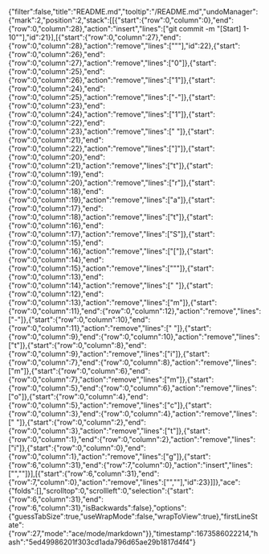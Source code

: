 {"filter":false,"title":"README.md","tooltip":"/README.md","undoManager":{"mark":2,"position":2,"stack":[[{"start":{"row":0,"column":0},"end":{"row":0,"column":28},"action":"insert","lines":["git commit -m \"[Start] 1-10\""],"id":21}],[{"start":{"row":0,"column":27},"end":{"row":0,"column":28},"action":"remove","lines":["\""],"id":22},{"start":{"row":0,"column":26},"end":{"row":0,"column":27},"action":"remove","lines":["0"]},{"start":{"row":0,"column":25},"end":{"row":0,"column":26},"action":"remove","lines":["1"]},{"start":{"row":0,"column":24},"end":{"row":0,"column":25},"action":"remove","lines":["-"]},{"start":{"row":0,"column":23},"end":{"row":0,"column":24},"action":"remove","lines":["1"]},{"start":{"row":0,"column":22},"end":{"row":0,"column":23},"action":"remove","lines":[" "]},{"start":{"row":0,"column":21},"end":{"row":0,"column":22},"action":"remove","lines":["]"]},{"start":{"row":0,"column":20},"end":{"row":0,"column":21},"action":"remove","lines":["t"]},{"start":{"row":0,"column":19},"end":{"row":0,"column":20},"action":"remove","lines":["r"]},{"start":{"row":0,"column":18},"end":{"row":0,"column":19},"action":"remove","lines":["a"]},{"start":{"row":0,"column":17},"end":{"row":0,"column":18},"action":"remove","lines":["t"]},{"start":{"row":0,"column":16},"end":{"row":0,"column":17},"action":"remove","lines":["S"]},{"start":{"row":0,"column":15},"end":{"row":0,"column":16},"action":"remove","lines":["["]},{"start":{"row":0,"column":14},"end":{"row":0,"column":15},"action":"remove","lines":["\""]},{"start":{"row":0,"column":13},"end":{"row":0,"column":14},"action":"remove","lines":[" "]},{"start":{"row":0,"column":12},"end":{"row":0,"column":13},"action":"remove","lines":["m"]},{"start":{"row":0,"column":11},"end":{"row":0,"column":12},"action":"remove","lines":["-"]},{"start":{"row":0,"column":10},"end":{"row":0,"column":11},"action":"remove","lines":[" "]},{"start":{"row":0,"column":9},"end":{"row":0,"column":10},"action":"remove","lines":["t"]},{"start":{"row":0,"column":8},"end":{"row":0,"column":9},"action":"remove","lines":["i"]},{"start":{"row":0,"column":7},"end":{"row":0,"column":8},"action":"remove","lines":["m"]},{"start":{"row":0,"column":6},"end":{"row":0,"column":7},"action":"remove","lines":["m"]},{"start":{"row":0,"column":5},"end":{"row":0,"column":6},"action":"remove","lines":["o"]},{"start":{"row":0,"column":4},"end":{"row":0,"column":5},"action":"remove","lines":["c"]},{"start":{"row":0,"column":3},"end":{"row":0,"column":4},"action":"remove","lines":[" "]},{"start":{"row":0,"column":2},"end":{"row":0,"column":3},"action":"remove","lines":["t"]},{"start":{"row":0,"column":1},"end":{"row":0,"column":2},"action":"remove","lines":["i"]},{"start":{"row":0,"column":0},"end":{"row":0,"column":1},"action":"remove","lines":["g"]},{"start":{"row":6,"column":31},"end":{"row":7,"column":0},"action":"insert","lines":["",""]}],[{"start":{"row":6,"column":31},"end":{"row":7,"column":0},"action":"remove","lines":["",""],"id":23}]]},"ace":{"folds":[],"scrolltop":0,"scrollleft":0,"selection":{"start":{"row":6,"column":31},"end":{"row":6,"column":31},"isBackwards":false},"options":{"guessTabSize":true,"useWrapMode":false,"wrapToView":true},"firstLineState":{"row":27,"mode":"ace/mode/markdown"}},"timestamp":1673586022214,"hash":"5ed49986201f303cd1ada796d65ae29b1817d4f4"}
